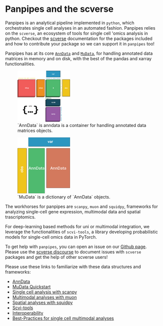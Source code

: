# Panpipes and the scverse


Panpipes is an analytical pipeline implemented in `python`, which orchestrates single cell analyses in an automated fashion. Panpipes relies on the `scverse`, an ecosystem of tools for single cell 'omics analysis in python.
Checkout the [scverse](https://scverse.org/) documentation for the packages included and how to contribute your package so we can support it in `panpipes` too! 



Panpipes has at its core [`AnnData`](https://anndata.readthedocs.io/en/latest/) and [`MuData`](https://mudata.readthedocs.io/en/latest/), for handling annotated data matrices in memory and on disk, with the best of the pandas and xarray functionalities.

<figure>
    <img src="https://github.com/DendrouLab/panpipes/blob/main/docs/img/anndata_schema.svg?raw=true" alt="img1" width="40%">
    <figcaption>`AnnData` is anndata is a container for handling annotated data matrices objects.</figcaption>
</figure>


<figure>
    <img src="https://github.com/DendrouLab/panpipes/blob/main/docs/img/mudata_paper.svg?raw=true" alt="img2" width="40%">
    <figcaption>`MuData` is a dictionary of `AnnData` objects.</figcaption>
</figure>

The workhorses for panpipes are `scanpy`, `muon` and `squidpy`, frameworks for analyzing single-cell gene expression, multimodal data and spatial trascriptomics.

For deep-learning based methods for uni or multimodal integration, we leverage the functionalities of `scvi-tools`, a library developing probabilistic models for single-cell omics data in PyTorch.

To get help with `panpipes`, you can open an issue on our [Github page](). 
Please use the [scverse discourse](https://discourse.scverse.org/) to document issues with `scverse` packages and get the help of other scverse users! 


Please use these links to familiarize with these data structures and frameworks:

- [AnnData](https://anndata.readthedocs.io/en/latest/tutorials/notebooks/getting-started.html)
- [MuData Quickstart](https://muon.readthedocs.io/en/latest/notebooks/quickstart_mudata.html)
- [Single cell analysis with scanpy](https://scanpy.readthedocs.io/en/latest/) 
- [Multimodal analyses with muon](https://muon-tutorials.readthedocs.io/en/latest/)
- [Spatial analyses with squidpy](https://squidpy.readthedocs.io/en/stable/)
- [Scvi-tools](https://scvi-tools.org/)
- [Interoperability](https://scverse-tutorials.readthedocs.io/en/latest/notebooks/scverse_data_interoperability.html)
- [Best-Practices for single cell multimodal analyses ](https://www.sc-best-practices.org/preamble.html)

